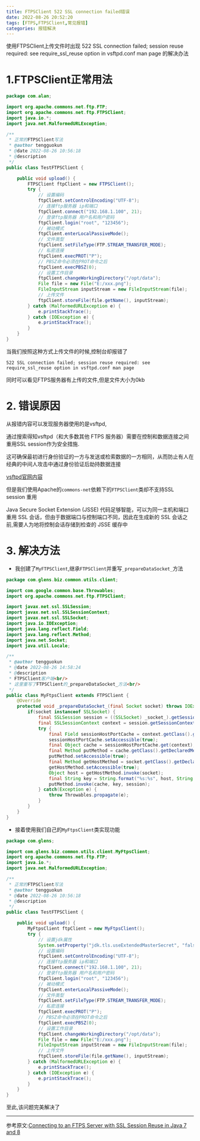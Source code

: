 ```yaml
---
title: FTPSClient 522 SSL connection failed错误
date: 2022-08-26 20:52:20
tags: [FTPS,FTPSClient,常见报错]
categories: 报错解决
---
```

使用FTPSClient上传文件时出现 
522 SSL connection failed; session reuse required: see require_ssl_reuse option in vsftpd.conf man page
的解决办法

<!--more-->

# 1.FTPSClient正常用法

```java
package com.alan;

import org.apache.commons.net.ftp.FTP;
import org.apache.commons.net.ftp.FTPSClient;
import java.io.*;
import java.net.MalformedURLException;

/**
 * 正常的FTPSClient写法
 * @author tengguokun
 * @date 2022-08-26 10:56:18
 * @description
 */
public class TestFTPSClient {

    public void upload() {
        FTPSClient ftpClient = new FTPSClient();
        try {
            // 设置编码
            ftpClient.setControlEncoding("UTF-8");
            // 连接ftp服务器 ip和端口
            ftpClient.connect("192.168.1.100", 21);
            // 登录ftp服务器 用户名和用户密码
            ftpClient.login("root", "123456");
            // 被动模式
            ftpClient.enterLocalPassiveMode();
            // 文件类型
            ftpClient.setFileType(FTP.STREAM_TRANSFER_MODE);
            // 私密连接
            ftpClient.execPROT("P");
            // PBSZ命令必须在PROT命令之后
            ftpClient.execPBSZ(0);
            // 设置工作目录
            ftpClient.changeWorkingDirectory("/opt/data");
            File file = new File("E:/xxx.png");
            FileInputStream inputStream = new FileInputStream(file);
            // 上传文件
            ftpClient.storeFile(file.getName(), inputStream);
        } catch (MalformedURLException e) {
            e.printStackTrace();
        } catch (IOException e) {
            e.printStackTrace();
        }
    }
}
```

当我们按照这种方式上传文件的时候,控制台却报错了

```
522 SSL connection failed; session reuse required: see require_ssl_reuse option in vsftpd.conf man page
```

同时可以看见FTPS服务器有上传的文件,但是文件大小为0kb

# 2. 错误原因

从报错内容可以发现服务器使用的是vsftpd,

通过搜索得知vsftpd（和大多数其他 FTPS 服务器）需要在控制和数据连接之间重用SSL session作为安全措施.

这可确保最初进行身份验证的一方与发送或检索数据的一方相同，从而防止有人在经典的中间人攻击中通过身份验证后劫持数据连接

[vsftpd官网内容](https://scarybeastsecurity.blogspot.com/2009/02/vsftpd-210-released.html)

但是我们使用Apache的`commons-net`依赖下的`FTPSClient`类却不支持SSL session 重用

Java Secure Socket Extension  (JSSE) 代码足够智能，可以为同一主机和端口重用 SSL 会话，但由于数据端口与控制端口不同，因此在生成新的 SSL 会话之前,需要人为地将控制会话存储到检查的 JSSE 缓存中

# 3. 解决方法

- 我创建了`MyFTPSClient`,继承`FTPSClient`并重写`_prepareDataSocket_`方法

```java
package com.glens.biz.common.utils.client;

import com.google.common.base.Throwables;
import org.apache.commons.net.ftp.FTPSClient;

import javax.net.ssl.SSLSession;
import javax.net.ssl.SSLSessionContext;
import javax.net.ssl.SSLSocket;
import java.io.IOException;
import java.lang.reflect.Field;
import java.lang.reflect.Method;
import java.net.Socket;
import java.util.Locale;

/**
 * @author tengguokun
 * @date 2022-08-26 14:58:24
 * @description
 * FTPSClient客户端<br/>
 * 这里重写了FTPSClient的_prepareDataSocket_方法<br/>
 */
public class MyFtpsClient extends FTPSClient {
    @Override
    protected void _prepareDataSocket_(final Socket socket) throws IOException {
        if(socket instanceof SSLSocket) {
            final SSLSession session = ((SSLSocket) _socket_).getSession();
            final SSLSessionContext context = session.getSessionContext();
            try {
                final Field sessionHostPortCache = context.getClass().getDeclaredField("sessionHostPortCache");
                sessionHostPortCache.setAccessible(true);
                final Object cache = sessionHostPortCache.get(context);
                final Method putMethod = cache.getClass().getDeclaredMethod("put", Object.class, Object.class);
                putMethod.setAccessible(true);
                final Method getHostMethod = socket.getClass().getDeclaredMethod("getHost");
                getHostMethod.setAccessible(true);
                Object host = getHostMethod.invoke(socket);
                final String key = String.format("%s:%s", host, String.valueOf(socket.getPort())).toLowerCase(Locale.ROOT);
                putMethod.invoke(cache, key, session);
            } catch(Exception e) {
                throw Throwables.propagate(e);
            }
        }
    }
}

```

- 接着使用我们自己的`MyFtpsClient`类实现功能

```java
package com.glens;

import com.glens.biz.common.utils.client.MyFtpsClient;
import org.apache.commons.net.ftp.FTP;
import java.io.*;
import java.net.MalformedURLException;

/**
 * 正常的FTPSClient写法
 * @author tengguokun
 * @date 2022-08-26 10:56:18
 * @description
 */
public class TestFTPSClient {

    public void upload() {
        MyFtpsClient ftpClient = new MyFtpsClient();
        try {
            // 设置jdk属性
            System.setProperty("jdk.tls.useExtendedMasterSecret", "false");
            // 设置编码
            ftpClient.setControlEncoding("UTF-8");
            // 连接ftp服务器 ip和端口
            ftpClient.connect("192.168.1.100", 21);
            // 登录ftp服务器 用户名和用户密码
            ftpClient.login("root", "123456");
            // 被动模式
            ftpClient.enterLocalPassiveMode();
            // 文件类型
            ftpClient.setFileType(FTP.STREAM_TRANSFER_MODE);
            // 私密连接
            ftpClient.execPROT("P");
            // PBSZ命令必须在PROT命令之后
            ftpClient.execPBSZ(0);
            // 设置工作目录
            ftpClient.changeWorkingDirectory("/opt/data");
            File file = new File("E:/xxx.png");
            FileInputStream inputStream = new FileInputStream(file);
            // 上传文件
            ftpClient.storeFile(file.getName(), inputStream);
        } catch (MalformedURLException e) {
            e.printStackTrace();
        } catch (IOException e) {
            e.printStackTrace();
        }
    }
}

```

至此,该问题完美解决了

---
参考原文:[Connecting to an FTPS Server with SSL Session Reuse in Java 7 and 8](https://eng.wealthfront.com/2016/06/10/connecting-to-an-ftps-server-with-ssl-session-reuse-in-java-7-and-8/)

